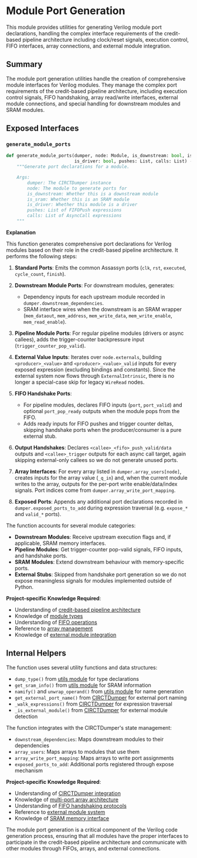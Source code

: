 # Module Port Generation

This module provides utilities for generating Verilog module port declarations, handling the complex interface requirements of the credit-based pipeline architecture including clock/reset signals, execution control, FIFO interfaces, array connections, and external module integration.

## Summary

The module port generation utilities handle the creation of comprehensive module interfaces for Verilog modules. They manage the complex port requirements of the credit-based pipeline architecture, including execution control signals, FIFO handshaking, array read/write interfaces, external module connections, and special handling for downstream modules and SRAM modules.

## Exposed Interfaces

### `generate_module_ports`

```python
def generate_module_ports(dumper, node: Module, is_downstream: bool, is_sram: bool,
                          is_driver: bool, pushes: List, calls: List) -> None:
    """Generate port declarations for a module.

    Args:
        dumper: The CIRCTDumper instance
        node: The module to generate ports for
        is_downstream: Whether this is a downstream module
        is_sram: Whether this is an SRAM module
        is_driver: Whether this module is a driver
        pushes: List of FIFOPush expressions
        calls: List of AsyncCall expressions
    """
```

**Explanation**

This function generates comprehensive port declarations for Verilog modules based on their role in the credit-based pipeline architecture. It performs the following steps:

1. **Standard Ports**: Emits the common Assassyn ports (`clk`, `rst`, `executed`, `cycle_count`, `finish`).

2. **Downstream Module Ports**: For downstream modules, generates:
   - Dependency inputs for each upstream module recorded in `dumper.downstream_dependencies`.
   - SRAM interface wires when the downstream is an SRAM wrapper (`mem_dataout`, `mem_address`, `mem_write_data`, `mem_write_enable`, `mem_read_enable`).

3. **Pipeline Module Ports**: For regular pipeline modules (drivers or async callees), adds the trigger-counter backpressure input (`trigger_counter_pop_valid`).

4. **External Value Inputs**: Iterates over `node.externals`, building `<producer>_<value>` and `<producer>_<value>_valid` inputs for every exposed expression (excluding bindings and constants). Since the external system now flows through `ExternalIntrinsic`, there is no longer a special-case skip for legacy `WireRead` nodes.

5. **FIFO Handshake Ports**:
   - For pipeline modules, declares FIFO inputs (`port`, `port_valid`) and optional `port_pop_ready` outputs when the module pops from the FIFO.
   - Adds ready inputs for FIFO pushes and trigger counter deltas, skipping handshake ports when the producer/consumer is a pure external stub.

6. **Output Handshakes**: Declares `<callee>_<fifo>_push_valid/data` outputs and `<callee>_trigger` outputs for each async call target, again skipping external-only callees so we do not generate unused ports.

7. **Array Interfaces**: For every array listed in `dumper.array_users[node]`, creates inputs for the array value (`_q_in`) and, when the current module writes to the array, outputs for the per-port write enable/data/index signals. Port indices come from `dumper.array_write_port_mapping`.

8. **Exposed Ports**: Appends any additional port declarations recorded in `dumper.exposed_ports_to_add` during expression traversal (e.g. `expose_*` and `valid_*` ports).

The function accounts for several module categories:

- **Downstream Modules**: Receive upstream execution flags and, if applicable, SRAM memory interfaces.
- **Pipeline Modules**: Get trigger-counter pop-valid signals, FIFO inputs, and handshake ports.
- **SRAM Modules**: Extend downstream behaviour with memory-specific ports.
- **External Stubs**: Skipped from handshake port generation so we do not expose meaningless signals for modules implemented outside of Python.

**Project-specific Knowledge Required**:
- Understanding of [credit-based pipeline architecture](/docs/design/arch/arch.md)
- Knowledge of [module types](/python/assassyn/ir/module/module.md)
- Understanding of [FIFO operations](/python/assassyn/ir/expr/array.md)
- Reference to [array management](/python/assassyn/codegen/verilog/cleanup.md)
- Knowledge of [external module integration](/python/assassyn/ir/module/external.md)

## Internal Helpers

The function uses several utility functions and data structures:

- `dump_type()` from [utils module](/python/assassyn/codegen/verilog/utils.md) for type declarations
- `get_sram_info()` from [utils module](/python/assassyn/codegen/verilog/utils.md) for SRAM information
- `namify()` and `unwrap_operand()` from [utils module](/python/assassyn/utils.md) for name generation
- `get_external_port_name()` from [CIRCTDumper](/python/assassyn/codegen/verilog/design.md) for external port naming
- `_walk_expressions()` from [CIRCTDumper](/python/assassyn/codegen/verilog/design.md) for expression traversal
- `_is_external_module()` from [CIRCTDumper](/python/assassyn/codegen/verilog/design.md) for external module detection

The function integrates with the CIRCTDumper's state management:
- `downstream_dependencies`: Maps downstream modules to their dependencies
- `array_users`: Maps arrays to modules that use them
- `array_write_port_mapping`: Maps arrays to write port assignments
- `exposed_ports_to_add`: Additional ports registered through expose mechanism

**Project-specific Knowledge Required**:
- Understanding of [CIRCTDumper integration](/python/assassyn/codegen/verilog/design.md)
- Knowledge of [multi-port array architecture](/docs/design/arch/arch.md)
- Understanding of [FIFO handshaking protocols](/docs/design/internal/pipeline.md)
- Reference to [external module system](/python/assassyn/ir/module/external.md)
- Knowledge of [SRAM memory interface](/python/assassyn/ir/memory/sram.md)

The module port generation is a critical component of the Verilog code generation process, ensuring that all modules have the proper interfaces to participate in the credit-based pipeline architecture and communicate with other modules through FIFOs, arrays, and external connections.
